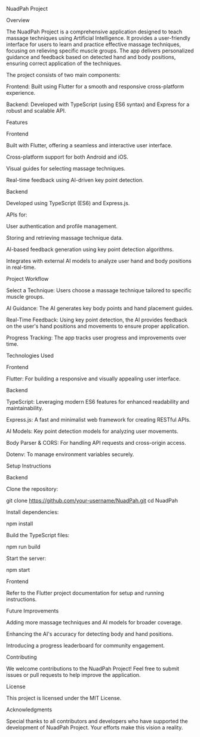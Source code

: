 NuadPah Project

Overview

The NuadPah Project is a comprehensive application designed to teach massage techniques using Artificial Intelligence. It provides a user-friendly interface for users to learn and practice effective massage techniques, focusing on relieving specific muscle groups. The app delivers personalized guidance and feedback based on detected hand and body positions, ensuring correct application of the techniques.

The project consists of two main components:

Frontend: Built using Flutter for a smooth and responsive cross-platform experience.

Backend: Developed with TypeScript (using ES6 syntax) and Express for a robust and scalable API.

Features

Frontend

Built with Flutter, offering a seamless and interactive user interface.

Cross-platform support for both Android and iOS.

Visual guides for selecting massage techniques.

Real-time feedback using AI-driven key point detection.

Backend

Developed using TypeScript (ES6) and Express.js.

APIs for:

User authentication and profile management.

Storing and retrieving massage technique data.

AI-based feedback generation using key point detection algorithms.

Integrates with external AI models to analyze user hand and body positions in real-time.

Project Workflow

Select a Technique: Users choose a massage technique tailored to specific muscle groups.

AI Guidance: The AI generates key body points and hand placement guides.

Real-Time Feedback: Using key point detection, the AI provides feedback on the user's hand positions and movements to ensure proper application.

Progress Tracking: The app tracks user progress and improvements over time.

Technologies Used

Frontend

Flutter: For building a responsive and visually appealing user interface.

Backend

TypeScript: Leveraging modern ES6 features for enhanced readability and maintainability.

Express.js: A fast and minimalist web framework for creating RESTful APIs.

AI Models: Key point detection models for analyzing user movements.

Body Parser & CORS: For handling API requests and cross-origin access.

Dotenv: To manage environment variables securely.

Setup Instructions

Backend

Clone the repository:

git clone https://github.com/your-username/NuadPah.git
cd NuadPah

Install dependencies:

npm install

Build the TypeScript files:

npm run build

Start the server:

npm start

Frontend

Refer to the Flutter project documentation for setup and running instructions.

Future Improvements

Adding more massage techniques and AI models for broader coverage.

Enhancing the AI's accuracy for detecting body and hand positions.

Introducing a progress leaderboard for community engagement.

Contributing

We welcome contributions to the NuadPah Project! Feel free to submit issues or pull requests to help improve the application.

License

This project is licensed under the MIT License.

Acknowledgments

Special thanks to all contributors and developers who have supported the development of NuadPah Project. Your efforts make this vision a reality.
